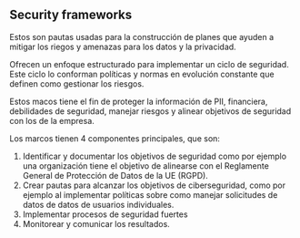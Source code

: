 ## Security frameworks

Estos son pautas usadas para la construcción de planes que ayuden a mitigar los riegos y amenazas para los datos y la privacidad. 

Ofrecen un enfoque estructurado para implementar un ciclo de seguridad. Este ciclo lo conforman políticas y normas en evolución constante que definen como gestionar los riesgos. 

Estos macos tiene el fin de proteger la información de PII, financiera, debilidades de seguridad, manejar riesgos y alinear objetivos de seguridad con los de la empresa. 

Los marcos tienen 4 componentes principales, que son:

1. Identificar y documentar los objetivos de seguridad como por ejemplo una organización tiene el objetivo de alinearse con el Reglamente General de Protección de Datos de la UE (RGPD). 
2. Crear pautas para alcanzar los objetivos de ciberseguridad, como por ejemplo al implementar políticas sobre como manejar solicitudes de datos de datos de usuarios individuales. 
3. Implementar procesos de seguridad fuertes 
4. Monitorear y comunicar los resultados. 

